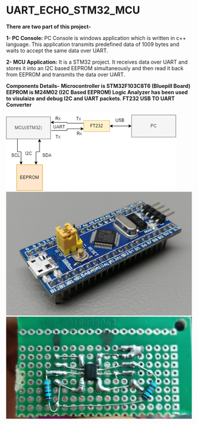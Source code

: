 # UART_ECHO_STM32_MCU
 __There are two part of this project-__
 
 __1- PC Console:__ PC Console is windows application which is written in c++ language. This application transmits predefined data of 1009 bytes and waits to accept the same data over UART.

 __2- MCU Application:__ It is a STM32 project. It receives data over UART and stores it into an I2C based EEPROM simultaneously and then read it back from EEPROM and transmits the data over UART.

 __Components Details-__
 __Microcontroller is STM32F103C8T6 (Bluepill Board)
 EEPROM is M24M02 (I2C Based EEPROM)
 Logic Analyzer has been used to visulaize and debug I2C and UART packets.
 FT232 USB TO UART Converter__

![Block Diagram](https://github.com/ayushman965/UART_ECHO_STM32_MCU/blob/main/Pictures/Block_diagram_uart.drawio.png)
![MCU](https://github.com/ayushman965/UART_ECHO_STM32_MCU/blob/main/Pictures/STM32F103C8T6_Blue_Pill.jpg)
![EEPROM Module](https://github.com/ayushman965/UART_ECHO_STM32_MCU/blob/main/Pictures/eeprom_module.jpg)

